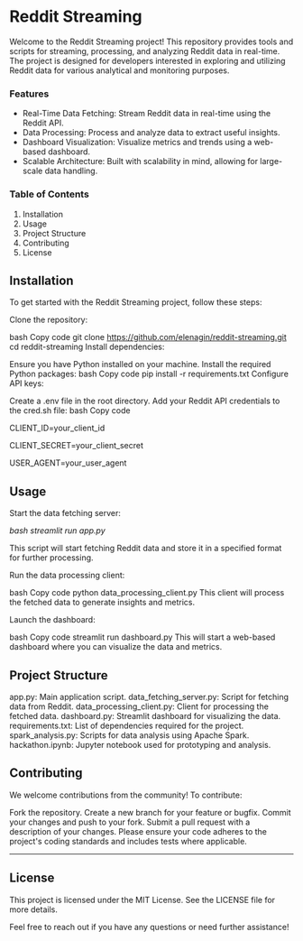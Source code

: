 # Reddit Streaming
Welcome to the Reddit Streaming project! This repository provides tools and scripts for streaming, processing, and analyzing Reddit data in real-time. The project is designed for developers interested in exploring and utilizing Reddit data for various analytical and monitoring purposes.

### Features
- Real-Time Data Fetching: Stream Reddit data in real-time using the Reddit API.
- Data Processing: Process and analyze data to extract useful insights.
- Dashboard Visualization: Visualize metrics and trends using a web-based dashboard.
- Scalable Architecture: Built with scalability in mind, allowing for large-scale data handling.

### Table of Contents
1. Installation
2. Usage
3. Project Structure
4. Contributing
5. License


## Installation
To get started with the Reddit Streaming project, follow these steps:

Clone the repository:

bash
Copy code
git clone https://github.com/elenagin/reddit-streaming.git
cd reddit-streaming
Install dependencies:

Ensure you have Python installed on your machine.
Install the required Python packages:
bash
Copy code
pip install -r requirements.txt
Configure API keys:

Create a .env file in the root directory.
Add your Reddit API credentials to the cred.sh file:
bash
Copy code

CLIENT_ID=your_client_id

CLIENT_SECRET=your_client_secret

USER_AGENT=your_user_agent

## Usage
Start the data fetching server:

_bash_
_streamlit run app.py_

This script will start fetching Reddit data and store it in a specified format for further processing.

Run the data processing client:

bash
Copy code
python data_processing_client.py
This client will process the fetched data to generate insights and metrics.

Launch the dashboard:

bash
Copy code
streamlit run dashboard.py
This will start a web-based dashboard where you can visualize the data and metrics.

## Project Structure
app.py: Main application script.
data_fetching_server.py: Script for fetching data from Reddit.
data_processing_client.py: Client for processing the fetched data.
dashboard.py: Streamlit dashboard for visualizing the data.
requirements.txt: List of dependencies required for the project.
spark_analysis.py: Scripts for data analysis using Apache Spark.
hackathon.ipynb: Jupyter notebook used for prototyping and analysis.

## Contributing
We welcome contributions from the community! To contribute:

Fork the repository.
Create a new branch for your feature or bugfix.
Commit your changes and push to your fork.
Submit a pull request with a description of your changes.
Please ensure your code adheres to the project's coding standards and includes tests where applicable.

---
## License
This project is licensed under the MIT License. See the LICENSE file for more details.

Feel free to reach out if you have any questions or need further assistance!
